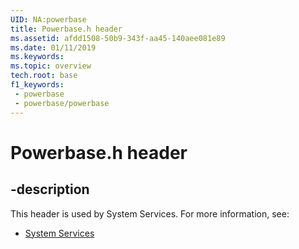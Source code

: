 ```yaml
---
UID: NA:powerbase
title: Powerbase.h header
ms.assetid: afdd1508-50b9-343f-aa45-140aee081e89
ms.date: 01/11/2019
ms.keywords: 
ms.topic: overview
tech.root: base
f1_keywords:
 - powerbase
 - powerbase/powerbase
---
```


# Powerbase.h header


## -description

This header is used by System Services. For more information, see:

- [System Services](../_base/index.md)

